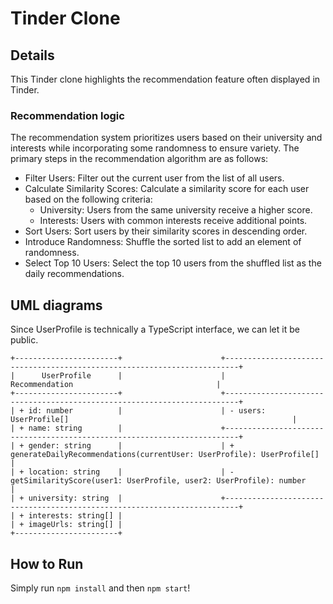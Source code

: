 # Tinder Clone

## Details

This Tinder clone highlights the recommendation feature often displayed in Tinder.

### Recommendation logic

The recommendation system prioritizes users based on their university and interests while incorporating some randomness to ensure variety. The primary steps in the recommendation algorithm are as follows:

- Filter Users: Filter out the current user from the list of all users.
- Calculate Similarity Scores: Calculate a similarity score for each user based on the following criteria:
	- University: Users from the same university receive a higher score.
	- Interests: Users with common interests receive additional points.
- Sort Users: Sort users by their similarity scores in descending order.
- Introduce Randomness: Shuffle the sorted list to add an element of randomness.
- Select Top 10 Users: Select the top 10 users from the shuffled list as the daily recommendations.

## UML diagrams

Since UserProfile is technically a TypeScript interface, we can let it be public.

```
+-----------------------+                      +-------------------------------------------------------------------------+
|      UserProfile      |                      |                           Recommendation                                |
+-----------------------+                      +-------------------------------------------------------------------------+
| + id: number          |                      | - users: UserProfile[]                                                  |
| + name: string        |                      +-------------------------------------------------------------------------+
| + gender: string      |                      | + generateDailyRecommendations(currentUser: UserProfile): UserProfile[] |
| + location: string    |                      | - getSimilarityScore(user1: UserProfile, user2: UserProfile): number    |
| + university: string  |                      +-------------------------------------------------------------------------+
| + interests: string[] |
| + imageUrls: string[] |
+-----------------------+
```

## How to Run

Simply run `npm install` and then `npm start`!

